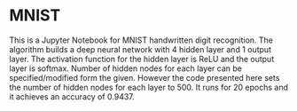 # MNIST
This is a Jupyter Notebook for MNIST handwritten digit recognition.
The algorithm builds a deep neural network with 4 hidden layer and 1 output layer.
The activation function for the hidden layer is ReLU and the output layer is softmax.
Number of hidden nodes for each layer can be specified/modified form the given. However the code presented here sets the number of hidden nodes for each layer to 500. It runs for 20 epochs and it achieves an accuracy of 0.9437.
